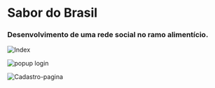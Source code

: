 # Sabor do Brasil
### Desenvolvimento de uma rede social no ramo alimentício.

 ![Index](https://github.com/user-attachments/assets/03d88a36-48a5-4fe2-9435-168f80dc52ff)

 ![popup login](https://github.com/user-attachments/assets/5a762465-3f9f-47d0-b7c6-3302485c7779)

![Cadastro-pagina](https://github.com/user-attachments/assets/a991df6e-0643-4ed1-9e42-9a2256f83310)
